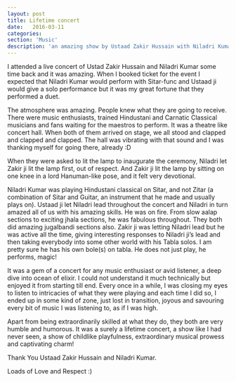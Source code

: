 ```yaml
---
layout: post
title: Lifetime concert
date:   2016-03-11
categories:
section: 'Music'
description: 'an amazing show by Ustaad Zakir Hussain with Niladri Kumar'
---
```


I attended a live concert of Ustad Zakir Hussain and Niladri Kumar some time back and it was amazing. When I booked ticket for the event I expected that Niladri Kumar would perform with Sitar-func and Ustaad ji would give a solo performance but it was my great fortune that they performed a duet.

The atmosphere was amazing. People knew what they are going to receive. There were music enthusiasts, trained Hindustani and Carnatic Classical musicians and fans waiting for the maestros to perform. It was a theatre like concert hall. When both of them arrived on stage, we all stood and clapped and clapped and clapped. The hall was vibrating with that sound and I was thanking myself for going there, already :D

When they were asked to lit the lamp to inaugurate the ceremony, Niladri let Zakir ji lit the lamp first, out of respect. And Zakir ji lit the lamp by sitting on one knee in a lord Hanuman-like pose, and it felt very devotional.

Niladri Kumar was playing Hindustani classical on Sitar, and not Zitar (a combination of Sitar and Guitar, an instrument that he made and usually plays on). Ustaad ji let Niladri lead throughout the concert and Niladri in turn amazed all of us with his amazing skills. He was on fire. From slow aalap sections to exciting jhala sections, he was fabulous throughout. They both did amazing jugalbandi sections also. Zakir ji was letting Niladri lead but he was active all the time, giving interesting responses to Niladri ji’s lead and then taking everybody into some other world with his Tabla solos. I am pretty sure he has his own bole(s) on tabla. He does not just play, he performs, magic!

It was a gem of a concert for any music enthusiast or avid listener, a deep dive into ocean of elixir. I could not understand it much technically but enjoyed it from starting till end. Every once in a while, I was closing my eyes to listen to intricacies of what they were playing and each time I did so, I ended up in some kind of zone, just lost in transition, joyous and savouring every bit of music I was listening to, as if I was high.

Apart from being extraordinarily skilled at what they do, they both are very humble and humorous. It was a surely a lifetime concert, a show like I had never seen, a show of childlike playfulness, extraordinary musical prowess and captivating charm!

Thank You Ustaad Zakir Hussain and Niladri Kumar.

Loads of Love and Respect :)
